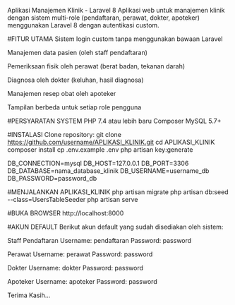 Aplikasi Manajemen Klinik - Laravel 8
Aplikasi web untuk manajemen klinik dengan sistem multi-role (pendaftaran, perawat, dokter, apoteker) menggunakan Laravel 8 dengan autentikasi custom.

#FITUR UTAMA
Sistem login custom tanpa menggunakan bawaan Laravel

Manajemen data pasien (oleh staff pendaftaran)

Pemeriksaan fisik oleh perawat (berat badan, tekanan darah)

Diagnosa oleh dokter (keluhan, hasil diagnosa)

Manajemen resep obat oleh apoteker

Tampilan berbeda untuk setiap role pengguna

#PERSYARATAN SYSTEM
PHP 7.4 atau lebih baru
Composer
MySQL 5.7+

#INSTALASI
Clone repository:
git clone https://github.com/username/APLIKASI_KLINIK.git
cd APLIKASI_KLINIK
composer install
cp .env.example .env
php artisan key:generate

DB_CONNECTION=mysql
DB_HOST=127.0.0.1
DB_PORT=3306
DB_DATABASE=nama_database_klinik
DB_USERNAME=username_db
DB_PASSWORD=password_db

#MENJALANKAN APLIKASI_KLINIK
php artisan migrate
php artisan db:seed --class=UsersTableSeeder
php artisan serve

#BUKA BROWSER
http://localhost:8000

#AKUN DEFAULT
Berikut akun default yang sudah disediakan oleh sistem:

Staff Pendaftaran
Username: pendaftaran
Password: password

Perawat
Username: perawat
Password: password

Dokter
Username: dokter
Password: password

Apoteker
Username: apoteker
Password: password


Terima Kasih...
